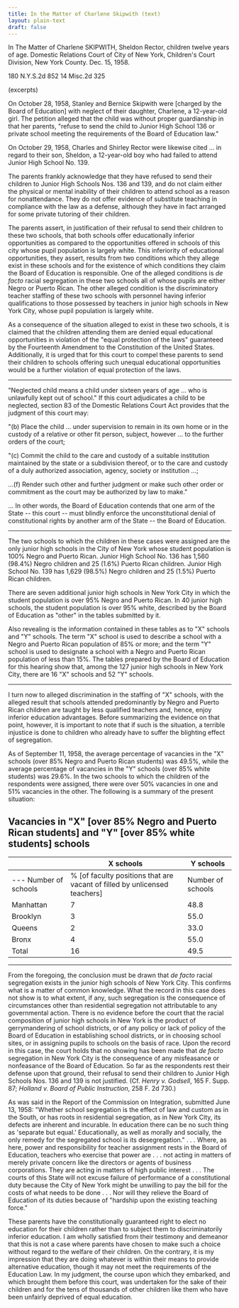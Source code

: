 ```yaml
---
title: In the Matter of Charlene Skipwith (text)
layout: plain-text
draft: false
---
```


In The Matter of Charlene SKIPWITH, Sheldon Rector, children twelve years of age.
Domestic Relations Court of City of New York, Children's
Court Division, New York County.
Dec. 15, 1958.

180 N.Y.S.2d 852
14 Misc.2d 325

(excerpts)

On October 28, 1958, Stanley and Bernice Skipwith were \[charged by the Board of Education\] with neglect of their daughter, Charlene, a 12-year-old girl. The petition alleged that the child was without proper guardianship in that her parents, "refuse to send the child to Junior High School 136 or private school meeting the requirements of the Board of Education law."

On October 29, 1958, Charles and Shirley Rector were likewise cited ... in regard to their son, Sheldon, a 12-year-old boy who had failed to attend Junior High School No. 139.

The parents frankly acknowledge that they have refused to send their children to Junior High Schools Nos. 136 and 139, and do not claim either the physical or mental inability of their children to attend school as a reason for nonattendance. They do not offer evidence of substitute teaching in compliance with the law as a defense, although they have in fact arranged for some private tutoring of their children.

The parents assert, in justification of their refusal to send their children to these two schools, that both schools offer educationally inferior opportunities as compared to the opportunities offered in schools of this city whose pupil population is largely white. This inferiority of educational opportunities, they assert, results from two conditions which they allege exist in these schools and for the existence of which conditions they claim the Board of Education is responsible. One of the alleged conditions is *de facto* racial segregation in these two schools all of whose pupils are either Negro or Puerto Rican. The other alleged condition is the discriminatory teacher staffing of these two schools with personnel having inferior qualifications to those possessed by teachers in junior high schools in New York City, whose pupil population is largely white.

As a consequence of the situation alleged to exist in these two schools, it is claimed that the children attending them are denied equal educational opportunities in violation of the "equal protection of the laws" guaranteed by the Fourteenth Amendment to the Constitution of the United States. Additionally, it is urged that for this court to compel these parents to send their children to schools offering such unequal educational opportunities would be a further violation of equal protection of the laws.

***

"Neglected child means a child under sixteen years of age ... who is unlawfully kept out of school." If this court adjudicates a child to be neglected, section 83 of the Domestic Relations Court Act provides that the judgment of this court may: 

"(b) Place the child ... under supervision to remain in its own home or in the custody of a relative or other fit person, subject, however ... to the further orders of the court;

"(c) Commit the child to the care and custody of a suitable institution maintained by the state or a subdivision thereof, or to the care and custody of a duly authorized association, agency, society or institution ...;

...(f) Render such other and further judgment or make such other order or commitment as the court may be authorized by law to make."

... In other words, the Board of Education contends that one arm of the State -- this court -- must blindly enforce the unconstitutional denial of constitutional rights by another arm of the State -- the Board of Education.

***

The two schools to which the children in these cases were assigned are the only junior high schools in the City of New York whose student population is 100% Negro and Puerto Rican. Junior High School No. 136 has 1,560 (98.4%) Negro children and 25 (1.6%) Puerto Rican children. Junior High School No. 139 has 1,629 (98.5%) Negro children and 25 (1.5%) Puerto Rican children.

There are seven additional junior high schools in New York City in which the student population is over 95% Negro and Puerto Rican. In 40 junior high schools, the student population is over 95% white, described by the Board of Education as "other" in the tables submitted by it. 

Also revealing is the information contained in these tables as to "X" schools and "Y" schools. The term "X" school is used to describe a school with a Negro and Puerto Rican population of 85% or more; and the term "Y" school is used to designate a school with a Negro and Puerto Rican population of less than 15%. The tables prepared by the Board of Education for this hearing show that, among the 127 junior high schools in New York City, there are 16 "X" schools and 52 "Y" schools.

***

I turn now to alleged discrimination in the staffing of "X" schools, with the alleged result that schools attended predominantly by Negro and Puerto Rican children are taught by less qualified teachers and, hence, enjoy inferior education advantages. Before summarizing the evidence on that point, however, it is important to note that if such is the situation, a terrible injustice is done to children who already have to suffer the blighting effect of segregation.

As of September 11, 1958, the average percentage of vacancies in the "X" schools (over 85% Negro and Puerto Rican students) was 49.5%, while the average percentage of vacancies in the "Y" schools (over 85% white students) was 29.6%. In the two schools to which the children of the respondents were assigned, there were over 50% vacancies in one and 51% vacancies in the other. The following is a summary of the present situation:

## Vacancies in "X" [over 85% Negro and Puerto Rican students] and "Y" \[over 85% white students\] schools

|   |  X schools | Y schools
|---|---    |---
|--- Number of schools | % \[of faculty positions that are vacant of filled by unlicensed teachers\]| Number of schools | % \[of faculty positions that are vacant of filled by unlicensed teachers\]|
|Manhattan  |7  |48.8   |2  |28|
|Brooklyn   |3  |55.0   |22 |31.6|
|Queens |2  |33.0   |18 |27.8|
|Bronx  |4  |55.0   |10 |29.0|
|Total  |16 |49.5   |52 |29.6|

***

From the foregoing, the conclusion must be drawn that *de facto* racial segregation exists in the junior high schools of New York City. This confirms what is a matter of common knowledge. What the record in this case does not show is to what extent, if any, such segregation is the consequence of circumstances other than residential segregation not attributable to any governmental action. There is no evidence before the court that the racial composition of junior high schools in New York is the product of gerrymandering of school districts, or of any policy or lack of policy of the Board of Education in establishing school districts, or in choosing school sites, or in assigning pupils to schools on the basis of race. Upon the record in this case, the court holds that no showing has been made that *de facto* segregation in New York City is the consequence of any misfeasance or nonfeasance of the Board of Education. So far as the respondents rest their defense upon that ground, their refusal to send their children to Junior High Schools Nos. 136 and 139 is not justified. (Cf. *Henry v. Godsell*, 165 F. Supp. 87; *Holland v. Board of Public Instruction*, 258 F. 2d 730.)

As was said in the Report of the Commission on Integration, submitted June 13, 1958: "Whether school segregation is the effect of law and custom as in the South, or has roots in residential segregation, as in New York City, its defects are inherent and incurable. In education there can be no such thing as 'separate but equal.' Educationally, as well as morally and socially, the only remedy for the segregated school is its desegregation." . . . Where, as here, power and responsibility for teacher assignment rests in the Board of Education, teachers who exercise that power are . . . not acting in matters of merely private concern like the directors or agents of business corporations. They are acting in matters of high public interest . . . The courts of this State will not excuse failure of performance of a constitutional duty because the City of New York might be unwilling to pay the bill for the costs of what needs to be done . . . Nor will they relieve the Board of Education of its duties because of "hardship upon the existing teaching force."

These parents have the constitutionally guaranteed right to elect no education for their children rather than to subject them to discriminatorily inferior education. I am wholly satisfied from their testimony and demeanor that this is not a case where parents have chosen to make such a choice without regard to the welfare of their children. On the contrary, it is my impression that they are doing whatever is within their means to provide alternative education, though it may not meet the requirements of the Education Law. In my judgment, the course upon which they embarked, and which brought them before this court, was undertaken for the sake of their children and for the tens of thousands of other children like them who have been unfairly deprived of equal education.
